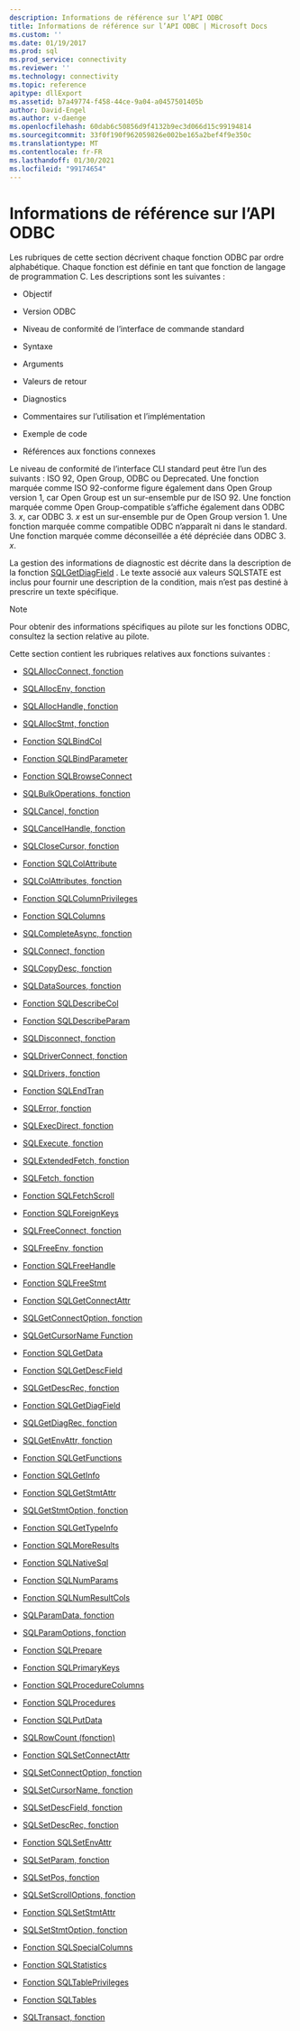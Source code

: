 ```yaml
---
description: Informations de référence sur l’API ODBC
title: Informations de référence sur l’API ODBC | Microsoft Docs
ms.custom: ''
ms.date: 01/19/2017
ms.prod: sql
ms.prod_service: connectivity
ms.reviewer: ''
ms.technology: connectivity
ms.topic: reference
apitype: dllExport
ms.assetid: b7a49774-f458-44ce-9a04-a0457501405b
author: David-Engel
ms.author: v-daenge
ms.openlocfilehash: 60dab6c50856d9f4132b9ec3d066d15c99194814
ms.sourcegitcommit: 33f0f190f962059826e002be165a2bef4f9e350c
ms.translationtype: MT
ms.contentlocale: fr-FR
ms.lasthandoff: 01/30/2021
ms.locfileid: "99174654"
---
```

# <a name="odbc-api-reference"></a>Informations de référence sur l’API ODBC
Les rubriques de cette section décrivent chaque fonction ODBC par ordre alphabétique. Chaque fonction est définie en tant que fonction de langage de programmation C. Les descriptions sont les suivantes :  
  
-   Objectif  
  
-   Version ODBC  
  
-   Niveau de conformité de l’interface de commande standard  
  
-   Syntaxe  
  
-   Arguments  
  
-   Valeurs de retour  
  
-   Diagnostics  
  
-   Commentaires sur l’utilisation et l’implémentation  
  
-   Exemple de code  
  
-   Références aux fonctions connexes  
  
 Le niveau de conformité de l’interface CLI standard peut être l’un des suivants : ISO 92, Open Group, ODBC ou Deprecated. Une fonction marquée comme ISO 92-conforme figure également dans Open Group version 1, car Open Group est un sur-ensemble pur de ISO 92. Une fonction marquée comme Open Group-compatible s’affiche également dans ODBC 3. *x*, car ODBC 3. *x* est un sur-ensemble pur de Open Group version 1. Une fonction marquée comme compatible ODBC n’apparaît ni dans le standard. Une fonction marquée comme déconseillée a été dépréciée dans ODBC 3. *x*.  
  
 La gestion des informations de diagnostic est décrite dans la description de la fonction [SQLGetDiagField](../../../odbc/reference/syntax/sqlgetdiagfield-function.md) . Le texte associé aux valeurs SQLSTATE est inclus pour fournir une description de la condition, mais n’est pas destiné à prescrire un texte spécifique.  
  
> [!NOTE]  
>  Pour obtenir des informations spécifiques au pilote sur les fonctions ODBC, consultez la section relative au pilote.  
  
 Cette section contient les rubriques relatives aux fonctions suivantes :  
  
-   [SQLAllocConnect, fonction](../../../odbc/reference/syntax/sqlallocconnect-function.md)  
  
-   [SQLAllocEnv, fonction](../../../odbc/reference/syntax/sqlallocenv-function.md)  
  
-   [SQLAllocHandle, fonction](../../../odbc/reference/syntax/sqlallochandle-function.md)  
  
-   [SQLAllocStmt, fonction](../../../odbc/reference/syntax/sqlallocstmt-function.md)  
  
-   [Fonction SQLBindCol](../../../odbc/reference/syntax/sqlbindcol-function.md)  
  
-   [Fonction SQLBindParameter](../../../odbc/reference/syntax/sqlbindparameter-function.md)  
  
-   [Fonction SQLBrowseConnect](../../../odbc/reference/syntax/sqlbrowseconnect-function.md)  
  
-   [SQLBulkOperations, fonction](../../../odbc/reference/syntax/sqlbulkoperations-function.md)  
  
-   [SQLCancel, fonction](../../../odbc/reference/syntax/sqlcancel-function.md)  
  
-   [SQLCancelHandle, fonction](../../../odbc/reference/syntax/sqlcancelhandle-function.md)  
  
-   [SQLCloseCursor, fonction](../../../odbc/reference/syntax/sqlclosecursor-function.md)  
  
-   [Fonction SQLColAttribute](../../../odbc/reference/syntax/sqlcolattribute-function.md)  
  
-   [SQLColAttributes, fonction](../../../odbc/reference/syntax/sqlcolattributes-function.md)  
  
-   [Fonction SQLColumnPrivileges](../../../odbc/reference/syntax/sqlcolumnprivileges-function.md)  
  
-   [Fonction SQLColumns](../../../odbc/reference/syntax/sqlcolumns-function.md)  
  
-   [SQLCompleteAsync, fonction](../../../odbc/reference/syntax/sqlcompleteasync-function.md)  
  
-   [SQLConnect, fonction](../../../odbc/reference/syntax/sqlconnect-function.md)  
  
-   [SQLCopyDesc, fonction](../../../odbc/reference/syntax/sqlcopydesc-function.md)  
  
-   [SQLDataSources, fonction](../../../odbc/reference/syntax/sqldatasources-function.md)  
  
-   [Fonction SQLDescribeCol](../../../odbc/reference/syntax/sqldescribecol-function.md)  
  
-   [Fonction SQLDescribeParam](../../../odbc/reference/syntax/sqldescribeparam-function.md)  
  
-   [SQLDisconnect, fonction](../../../odbc/reference/syntax/sqldisconnect-function.md)  
  
-   [SQLDriverConnect, fonction](../../../odbc/reference/syntax/sqldriverconnect-function.md)  
  
-   [SQLDrivers, fonction](../../../odbc/reference/syntax/sqldrivers-function.md)  
  
-   [Fonction SQLEndTran](../../../odbc/reference/syntax/sqlendtran-function.md)  
  
-   [SQLError, fonction](../../../odbc/reference/syntax/sqlerror-function.md)  
  
-   [SQLExecDirect, fonction](../../../odbc/reference/syntax/sqlexecdirect-function.md)  
  
-   [SQLExecute, fonction](../../../odbc/reference/syntax/sqlexecute-function.md)  
  
-   [SQLExtendedFetch, fonction](../../../odbc/reference/syntax/sqlextendedfetch-function.md)  
  
-   [SQLFetch, fonction](../../../odbc/reference/syntax/sqlfetch-function.md)  
  
-   [Fonction SQLFetchScroll](../../../odbc/reference/syntax/sqlfetchscroll-function.md)  
  
-   [Fonction SQLForeignKeys](../../../odbc/reference/syntax/sqlforeignkeys-function.md)  
  
-   [SQLFreeConnect, fonction](../../../odbc/reference/syntax/sqlfreeconnect-function.md)  
  
-   [SQLFreeEnv, fonction](../../../odbc/reference/syntax/sqlfreeenv-function.md)  
  
-   [Fonction SQLFreeHandle](../../../odbc/reference/syntax/sqlfreehandle-function.md)  
  
-   [Fonction SQLFreeStmt](../../../odbc/reference/syntax/sqlfreestmt-function.md)  
  
-   [Fonction SQLGetConnectAttr](../../../odbc/reference/syntax/sqlgetconnectattr-function.md)  
  
-   [SQLGetConnectOption, fonction](../../../odbc/reference/syntax/sqlgetconnectoption-function.md)  
  
-   [SQLGetCursorName Function](../../../odbc/reference/syntax/sqlgetcursorname-function.md)  
  
-   [Fonction SQLGetData](../../../odbc/reference/syntax/sqlgetdata-function.md)  
  
-   [Fonction SQLGetDescField](../../../odbc/reference/syntax/sqlgetdescfield-function.md)  
  
-   [SQLGetDescRec, fonction](../../../odbc/reference/syntax/sqlgetdescrec-function.md)  
  
-   [Fonction SQLGetDiagField](../../../odbc/reference/syntax/sqlgetdiagfield-function.md)  
  
-   [SQLGetDiagRec, fonction](../../../odbc/reference/syntax/sqlgetdiagrec-function.md)  
  
-   [SQLGetEnvAttr, fonction](../../../odbc/reference/syntax/sqlgetenvattr-function.md)  
  
-   [Fonction SQLGetFunctions](../../../odbc/reference/syntax/sqlgetfunctions-function.md)  
  
-   [Fonction SQLGetInfo](../../../odbc/reference/syntax/sqlgetinfo-function.md)  
  
-   [Fonction SQLGetStmtAttr](../../../odbc/reference/syntax/sqlgetstmtattr-function.md)  
  
-   [SQLGetStmtOption, fonction](../../../odbc/reference/syntax/sqlgetstmtoption-function.md)  
  
-   [Fonction SQLGetTypeInfo](../../../odbc/reference/syntax/sqlgettypeinfo-function.md)  
  
-   [Fonction SQLMoreResults](../../../odbc/reference/syntax/sqlmoreresults-function.md)  
  
-   [Fonction SQLNativeSql](../../../odbc/reference/syntax/sqlnativesql-function.md)  
  
-   [Fonction SQLNumParams](../../../odbc/reference/syntax/sqlnumparams-function.md)  
  
-   [Fonction SQLNumResultCols](../../../odbc/reference/syntax/sqlnumresultcols-function.md)  
  
-   [SQLParamData, fonction](../../../odbc/reference/syntax/sqlparamdata-function.md)  
  
-   [SQLParamOptions, fonction](../../../odbc/reference/syntax/sqlparamoptions-function.md)  
  
-   [Fonction SQLPrepare](../../../odbc/reference/syntax/sqlprepare-function.md)  
  
-   [Fonction SQLPrimaryKeys](../../../odbc/reference/syntax/sqlprimarykeys-function.md)  
  
-   [Fonction SQLProcedureColumns](../../../odbc/reference/syntax/sqlprocedurecolumns-function.md)  
  
-   [Fonction SQLProcedures](../../../odbc/reference/syntax/sqlprocedures-function.md)  
  
-   [Fonction SQLPutData](../../../odbc/reference/syntax/sqlputdata-function.md)  
  
-   [SQLRowCount (fonction)](../../../odbc/reference/syntax/sqlrowcount-function.md)  
  
-   [Fonction SQLSetConnectAttr](../../../odbc/reference/syntax/sqlsetconnectattr-function.md)  
  
-   [SQLSetConnectOption, fonction](../../../odbc/reference/syntax/sqlsetconnectoption-function.md)  
  
-   [SQLSetCursorName, fonction](../../../odbc/reference/syntax/sqlsetcursorname-function.md)  
  
-   [SQLSetDescField, fonction](../../../odbc/reference/syntax/sqlsetdescfield-function.md)  
  
-   [SQLSetDescRec, fonction](../../../odbc/reference/syntax/sqlsetdescrec-function.md)  
  
-   [Fonction SQLSetEnvAttr](../../../odbc/reference/syntax/sqlsetenvattr-function.md)  
  
-   [SQLSetParam, fonction](../../../odbc/reference/syntax/sqlsetparam-function.md)  
  
-   [SQLSetPos, fonction](../../../odbc/reference/syntax/sqlsetpos-function.md)  
  
-   [SQLSetScrollOptions, fonction](../../../odbc/reference/syntax/sqlsetscrolloptions-function.md)  
  
-   [Fonction SQLSetStmtAttr](../../../odbc/reference/syntax/sqlsetstmtattr-function.md)  
  
-   [SQLSetStmtOption, fonction](../../../odbc/reference/syntax/sqlsetstmtoption-function.md)  
  
-   [Fonction SQLSpecialColumns](../../../odbc/reference/syntax/sqlspecialcolumns-function.md)  
  
-   [Fonction SQLStatistics](../../../odbc/reference/syntax/sqlstatistics-function.md)  
  
-   [Fonction SQLTablePrivileges](../../../odbc/reference/syntax/sqltableprivileges-function.md)  
  
-   [Fonction SQLTables](../../../odbc/reference/syntax/sqltables-function.md)  
  
-   [SQLTransact, fonction](../../../odbc/reference/syntax/sqltransact-function.md)
